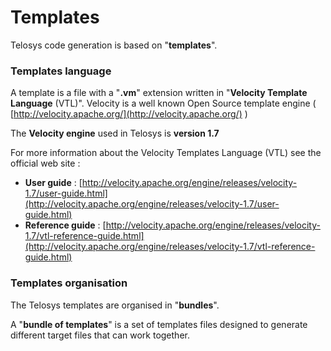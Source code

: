 # Templates

Telosys code generation is based on "**templates**". 

### Templates language

A template is a file with a "**.vm**" extension written in "**Velocity Template Language** \(VTL\)". Velocity is a well known Open Source template engine \( [http://velocity.apache.org/](http://velocity.apache.org/) \) 

The **Velocity engine** used in Telosys is **version 1.7**

For more information about the Velocity Templates Language \(VTL\) see the official web site : 

* **User guide** : [http://velocity.apache.org/engine/releases/velocity-1.7/user-guide.html](http://velocity.apache.org/engine/releases/velocity-1.7/user-guide.html)
* **Reference guide** : [http://velocity.apache.org/engine/releases/velocity-1.7/vtl-reference-guide.html](http://velocity.apache.org/engine/releases/velocity-1.7/vtl-reference-guide.html)



### Templates organisation

The Telosys templates are organised in "**bundles**". 

A "**bundle of templates**" is a set of templates files designed to generate different target files that can work together.

